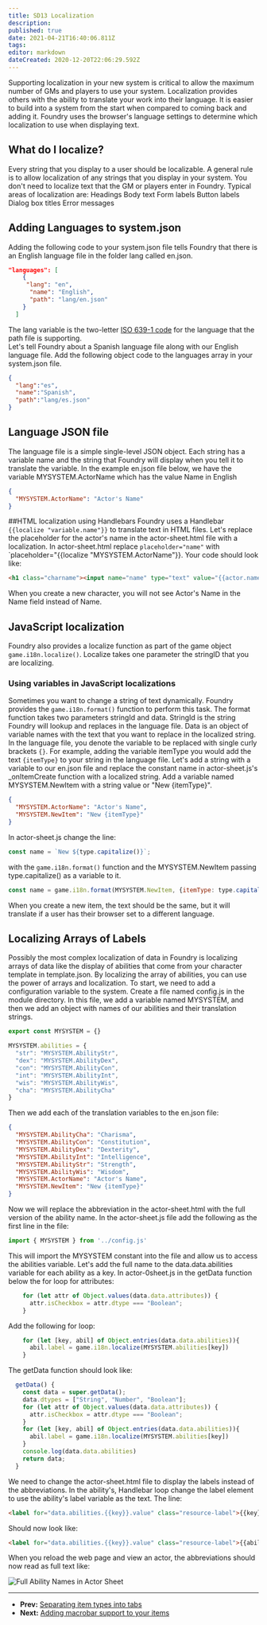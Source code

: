 ```yaml
---
title: SD13 Localization
description: 
published: true
date: 2021-04-21T16:40:06.811Z
tags: 
editor: markdown
dateCreated: 2020-12-20T22:06:29.592Z
---
```


Supporting localization in your new system is critical to allow the maximum number of GMs and players to use your system. Localization provides others with the ability to translate your work into their language. It is easier to build into a system from the start when compared to coming back and adding it. Foundry uses the browser's language settings to determine which localization to use when displaying text. 

## What do I localize?
Every string that you display to a user should be localizable. A general rule is to allow localization of any strings that you display in your system. You don't need to localize text that the GM or players enter in Foundry. Typical areas of localization are:
Headings 
Body text
Form labels
Button labels
Dialog box titles
Error messages
## Adding Languages to system.json
Adding the following code to your system.json file tells Foundry that there is an English language file in the folder lang called en.json. 
```json
"languages": [
    {
     "lang": "en",
      "name": "English",
      "path": "lang/en.json"
    }
  ]
```
The lang variable is the two-letter [ISO 639-1 code](https://en.wikipedia.org/wiki/List_of_ISO_639-1_codes) for the language that the path file is supporting.  
Let's tell Foundry about a Spanish language file along with our English language file. Add the following object code to the languages array in your system.json file. 
```json
{
  "lang":"es",
  "name":"Spanish",
  "path":"lang/es.json"
}
```
## Language JSON file
The language file is a simple single-level JSON object. Each string has a variable name and the string that Foundry will display when you tell it to translate the variable. In the example en.json file below, we have the variable MYSYSTEM.ActorName which has the value Name in English
```json
{
  "MYSYSTEM.ActorName": "Actor's Name"
}
```
##HTML localization using Handlebars
Foundry uses a Handlebar `{{localize "variable.name"}}` to translate text in HTML files. Let's replace the placeholder for the actor's name in the actor-sheet.html file with a localization. In actor-sheet.html replace `placeholder="name"` with `placeholder="{{localize "MYSYSTEM.ActorName"}}. Your code should look like:
```html
<h1 class="charname"><input name="name" type="text" value="{{actor.name}}" placeholder="{{localize "MYSYSTEM.ActorName"}}"/></h1>
```
When you create a new character, you will not see Actor's Name in the Name field instead of Name. 

## JavaScript localization
Foundry also provides a localize function as part of the game object `game.i18n.localize()`. Localize takes one parameter the stringID that you are localizing.  

### Using variables in JavaScript localizations
Sometimes you want to change a string of text dynamically. Foundry provides the `game.i18n.format()` function to perform this task. The format function takes two parameters stringId and data. StringId is the string Foundry will lookup and replaces in the language file. Data is an object of variable names with the text that you want to replace in the localized string. In the language file, you denote the variable to be replaced with single curly brackets `{}`. For example, adding the variable itemType you would add the text `{itemType}` to your string in the language file.
Let's add a string with a variable to our en.json file and replace the constant name in actor-sheet.js's _onItemCreate function with a localized string. Add a variable named MYSYSTEM.NewItem with a string value or "New {itemType}".
```json
{
  "MYSYSTEM.ActorName": "Actor's Name",
  "MYSYSTEM.NewItem": "New {itemType}"
}
```
In actor-sheet.js change the line:
```js
const name = `New ${type.capitalize()}`;
```
with the `game.i18n.format()` function and the MYSYSTEM.NewItem passing type.capitalize() as a variable to it.
```js
const name = game.i18n.format(MYSYSTEM.NewItem, {itemType: type.capitalize()})
```
When you create a new item, the text should be the same, but it will translate if a user has their browser set to a different language.

## Localizing Arrays of Labels
Possibly the most complex localization of data in Foundry is localizing arrays of data like the display of abilities that come from your character template in template.json. By localizing the array of abilities, you can use the power of arrays and localization. 
To start, we need to add a configuration variable to the system. Create a file named config.js in the module directory. In this file, we add a variable named MYSYSTEM, and then we add an object with names of our abilities and their translation strings.
```js
export const MYSYSTEM = {}

MYSYSTEM.abilities = {
  "str": "MYSYSTEM.AbilityStr",
  "dex": "MYSYSTEM.AbilityDex",
  "con": "MYSYSTEM.AbilityCon",
  "int": "MYSYSTEM.AbilityInt",
  "wis": "MYSYSTEM.AbilityWis",
  "cha": "MYSYSTEM.AbilityCha"
}
```
Then we add each of the translation variables to the en.json file:
```json
{
  "MYSYSTEM.AbilityCha": "Charisma",
  "MYSYSTEM.AbilityCon": "Constitution",
  "MYSYSTEM.AbilityDex": "Dexterity",
  "MYSYSTEM.AbilityInt": "Intelligence",
  "MYSYSTEM.AbilityStr": "Strength",
  "MYSYSTEM.AbilityWis": "Wisdom",
  "MYSYSTEM.ActorName": "Actor's Name",
  "MYSYSTEM.NewItem": "New {itemType}"
}
```
Now we will replace the abbreviation in the actor-sheet.html with the full version of the ability name. In the actor-sheet.js file add the following as the first line in the file:
```js
import { MYSYSTEM } from '../config.js'
```
This will import the MYSYSTEM constant into the file and allow us to access the abilities variable. Let's add the full name to the data.data.abilities variable for each ability as a key. In actor-0sheet.js in the getData function below the for loop for attributes:
```js
    for (let attr of Object.values(data.data.attributes)) {
      attr.isCheckbox = attr.dtype === "Boolean";
    }
```
Add the following for loop:
```js
    for (let [key, abil] of Object.entries(data.data.abilities)){
      abil.label = game.i18n.localize(MYSYSTEM.abilities[key])
    }
```
The getData function should look like:
```js
  getData() {
    const data = super.getData();
    data.dtypes = ["String", "Number", "Boolean"];
    for (let attr of Object.values(data.data.attributes)) {
      attr.isCheckbox = attr.dtype === "Boolean";
    }
    for (let [key, abil] of Object.entries(data.data.abilities)){
      abil.label = game.i18n.localize(MYSYSTEM.abilities[key])
    }
    console.log(data.data.abilities)
    return data;
  }
```
We need to change the actor-sheet.html file to display the labels instead of the abbreviations. In the ability's, Handlebar loop change the label element to use the ability's label variable as the text. The line:
```html
<label for="data.abilities.{{key}}.value" class="resource-label">{{key}}</label>
```
Should now look like:
```html
<label for="data.abilities.{{key}}.value" class="resource-label">{{ability.label}}</label>
```
When you reload the web page and view an actor, the abbreviations should now read as full text like:

![Full Ability Names in Actor Sheet](https://drive.google.com/uc?export=view&id=1vkKmCo_YaB2eEROpIfDbSGLHGcIpWItd)

---

* **Prev:** [Separating item types into tabs](https://foundryvtt.wiki/en/development/guides/SD-tutorial/SD114-Separating-item-types-into-tabs)
* **Next:** [Adding macrobar support to your items](https://foundryvtt.wiki/en/development/guides/SD-tutorial/SD16-Adding-macrobar-support-to-your-Items)